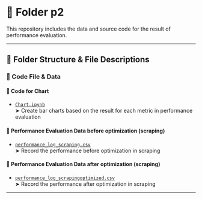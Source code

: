 # 🧼 Folder p2

This repository includes the data and source code for the result of performance evaluation.

---

## 📁 Folder Structure & File Descriptions



### 🧪 Code File & Data

#### 🔹 Code for Chart
- [`Chart.ipynb`](https://github.com/drshahizan/HPDP/blob/main/2425/project/p1/GroupD/p2/Chart.ipynb)  
  ➤ Create bar charts based on the result for each metric in performance evaluation

#### 🔹 Performance Evaluation Data before optimization (scraping)
- [`performance_log_scraping.csv`](https://github.com/drshahizan/HPDP/blob/main/2425/project/p1/GroupD/p2/performance_log_scraping.csv)  
  ➤ Record the performance before optimization in scraping

#### 🔹 Performance Evaluation Data after optimization (scraping)
- [`performance_log_scrapingoptimized.csv`](https://github.com/drshahizan/HPDP/blob/main/2425/project/p1/GroupD/p2/performance_log_scrapingoptimized.xlsx)  
  ➤ Record the performance after optimization in scraping





---





